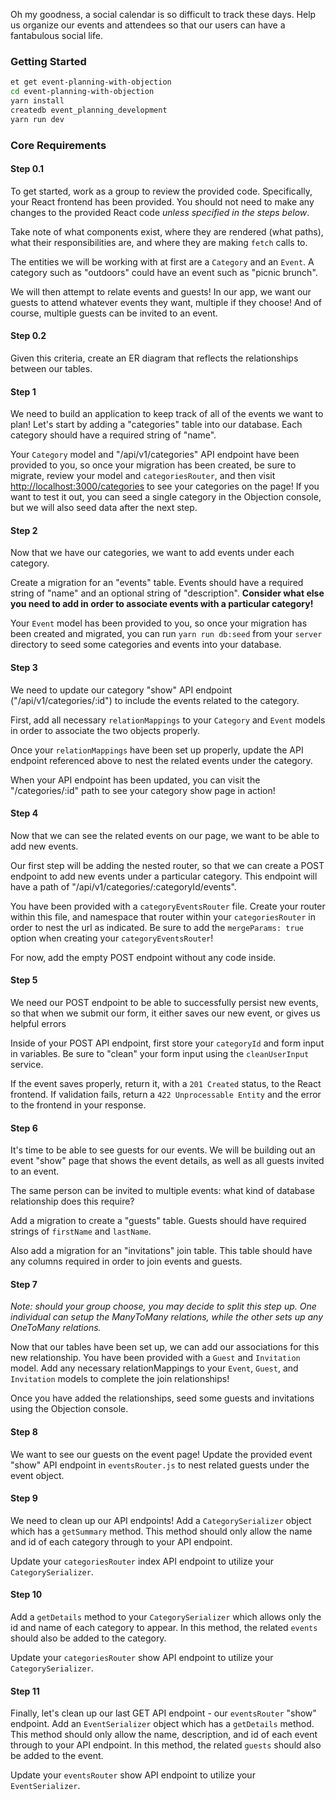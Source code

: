 Oh my goodness, a social calendar is so difficult to track these days. Help us organize our events and attendees so that our users can have a fantabulous social life.

### Getting Started

```sh
et get event-planning-with-objection
cd event-planning-with-objection
yarn install
createdb event_planning_development
yarn run dev
```

### Core Requirements

#### Step 0.1

To get started, work as a group to review the provided code. Specifically, your React frontend has been provided. You should not need to make any changes to the provided React code _unless specified in the steps below_.

Take note of what components exist, where they are rendered (what paths), what their responsibilities are, and where they are making `fetch` calls to.

The entities we will be working with at first are a `Category` and an `Event`. A category such as "outdoors" could have an event such as "picnic brunch".

We will then attempt to relate events and guests! In our app, we want our guests to attend whatever events they want, multiple if they choose! And of course, multiple guests can be invited to an event.

#### Step 0.2

Given this criteria, create an ER diagram that reflects the relationships between our tables.

#### Step 1

We need to build an application to keep track of all of the events we want to plan! Let's start by adding a "categories" table into our database. Each category should have a required string of "name".

Your `Category` model and "/api/v1/categories" API endpoint have been provided to you, so once your migration has been created, be sure to migrate, review your model and `categoriesRouter`, and then visit <http://localhost:3000/categories> to see your categories on the page! If you want to test it out, you can seed a single category in the Objection console, but we will also seed data after the next step.

#### Step 2

Now that we have our categories, we want to add events under each category.

Create a migration for an "events" table. Events should have a required string of "name" and an optional string of "description". **Consider what else you need to add in order to associate events with a particular category!**

Your `Event` model has been provided to you, so once your migration has been created and migrated, you can run `yarn run db:seed` from your `server` directory to seed some categories and events into your database.

#### Step 3

We need to update our category "show" API endpoint ("/api/v1/categories/:id") to include the events related to the category.

First, add all necessary `relationMappings` to your `Category` and `Event` models in order to associate the two objects properly.

Once your `relationMappings` have been set up properly, update the API endpoint referenced above to nest the related events under the category.

When your API endpoint has been updated, you can visit the "/categories/:id" path to see your category show page in action!

#### Step 4

Now that we can see the related events on our page, we want to be able to add new events.

Our first step will be adding the nested router, so that we can create a POST endpoint to add new events under a particular category. This endpoint will have a path of "/api/v1/categories/:categoryId/events".

You have been provided with a `categoryEventsRouter` file. Create your router within this file, and namespace that router within your `categoriesRouter` in order to nest the url as indicated. Be sure to add the `mergeParams: true` option when creating your `categoryEventsRouter`!

For now, add the empty POST endpoint without any code inside.

#### Step 5

We need our POST endpoint to be able to successfully persist new events, so that when we submit our form, it either saves our new event, or gives us helpful errors

Inside of your POST API endpoint, first store your `categoryId` and form input in variables. Be sure to "clean" your form input using the `cleanUserInput` service.

If the event saves properly, return it, with a `201 Created` status, to the React frontend. If validation fails, return a `422 Unprocessable Entity` and the error to the frontend in your response.

#### Step 6

It's time to be able to see guests for our events. We will be building out an event "show" page that shows the event details, as well as all guests invited to an event.

The same person can be invited to multiple events: what kind of database relationship does this require?

Add a migration to create a "guests" table. Guests should have required strings of `firstName` and `lastName`.

Also add a migration for an "invitations" join table. This table should have any columns required in order to join events and guests.

#### Step 7

_Note: should your group choose, you may decide to split this step up. One individual can setup the ManyToMany relations, while the other sets up any OneToMany relations._

Now that our tables have been set up, we can add our associations for this new relationship. You have been provided with a `Guest` and `Invitation` model. Add any necessary relationMappings to your `Event`, `Guest`, and `Invitation` models to complete the join relationships!

Once you have added the relationships, seed some guests and invitations using the Objection console.

#### Step 8

We want to see our guests on the event page! Update the provided event "show" API endpoint in `eventsRouter.js` to nest related guests under the event object.

#### Step 9

We need to clean up our API endpoints! Add a `CategorySerializer` object which has a `getSummary` method. This method should only allow the name and id of each category through to your API endpoint.

Update your `categoriesRouter` index API endpoint to utilize your `CategorySerializer`.

#### Step 10

Add a `getDetails` method to your `CategorySerializer` which allows only the id and name of each category to appear. In this method, the related `events` should also be added to the category.

Update your `categoriesRouter` show API endpoint to utilize your `CategorySerializer`.

#### Step 11

Finally, let's clean up our last GET API endpoint - our `eventsRouter` "show" endpoint. Add an `EventSerializer` object which has a `getDetails` method. This method should only allow the name, description, and id of each event through to your API endpoint. In this method, the related `guests` should also be added to the event.

Update your `eventsRouter` show API endpoint to utilize your `EventSerializer`.
